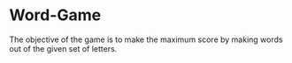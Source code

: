 # Word-Game

The objective of the game is to make the maximum score by making words out of the given set of letters.


